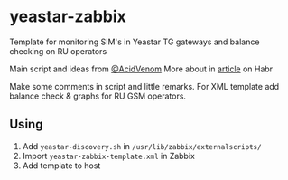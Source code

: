 # yeastar-zabbix
Template for monitoring SIM's in Yeastar TG gateways and balance checking on RU operators

Main script and ideas from [@AcidVenom](https://gist.github.com/andrewmagaz)
More about in [article](https://habr.com/ru/post/454702/) on Habr

Make some comments in script and little remarks.
For XML template add balance check & graphs for RU GSM operators.  

## Using
1. Add `yeastar-discovery.sh` in  `/usr/lib/zabbix/externalscripts/` 
2. Import `yeastar-zabbix-template.xml` in Zabbix
3. Add template to host
